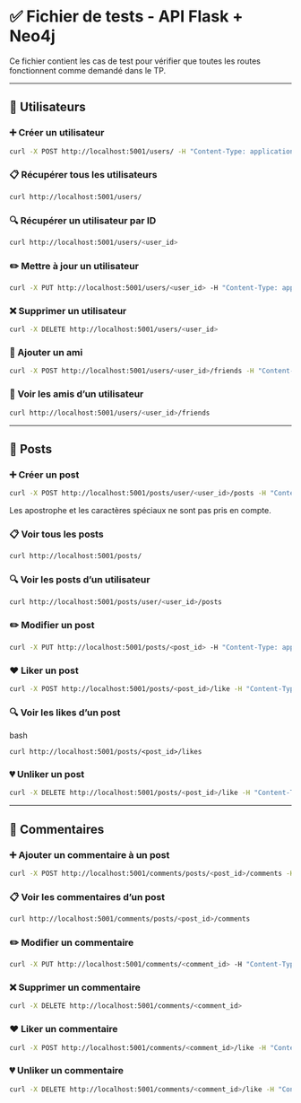 
# ✅ Fichier de tests - API Flask + Neo4j

Ce fichier contient les cas de test pour vérifier que toutes les routes fonctionnent comme demandé dans le TP.

---

## 👤 Utilisateurs

### ➕ Créer un utilisateur
```bash
curl -X POST http://localhost:5001/users/ -H "Content-Type: application/json" -d '{"name": "Alice", "email": "alice@example.com"}'
```

### 📋 Récupérer tous les utilisateurs
```bash
curl http://localhost:5001/users/
```

### 🔍 Récupérer un utilisateur par ID
```bash
curl http://localhost:5001/users/<user_id>
```

### ✏️ Mettre à jour un utilisateur
```bash
curl -X PUT http://localhost:5001/users/<user_id> -H "Content-Type: application/json" -d '{"name": "Alice Updated", "email": "alice2@example.com"}'
```

### ❌ Supprimer un utilisateur
```bash
curl -X DELETE http://localhost:5001/users/<user_id>
```

### 🤝 Ajouter un ami
```bash
curl -X POST http://localhost:5001/users/<user_id>/friends -H "Content-Type: application/json" -d '{"friend_id": "<friend_id>"}'
```

### 👥 Voir les amis d’un utilisateur
```bash
curl http://localhost:5001/users/<user_id>/friends
```

---

## 📝 Posts

### ➕ Créer un post
```bash
curl -X POST http://localhost:5001/posts/user/<user_id>/posts -H "Content-Type: application/json" -d '{"title": "Titre", "content": "Contenu"}'
```
Les apostrophe et les caractères spéciaux ne sont pas pris en compte.

### 📋 Voir tous les posts
```bash
curl http://localhost:5001/posts/
```

### 🔍 Voir les posts d’un utilisateur
```bash
curl http://localhost:5001/posts/user/<user_id>/posts
```

### ✏️ Modifier un post
```bash
curl -X PUT http://localhost:5001/posts/<post_id> -H "Content-Type: application/json" -d '{"title": "Titre modifié", "content": "Contenu modifié"}'
```

### ❤️ Liker un post
```bash
curl -X POST http://localhost:5001/posts/<post_id>/like -H "Content-Type: application/json" -d '{"user_id": "<user_id>"}'
```

### 🔍 Voir les likes d’un post
bash
```
curl http://localhost:5001/posts/<post_id>/likes
```

### 💔 Unliker un post
```bash
curl -X DELETE http://localhost:5001/posts/<post_id>/like -H "Content-Type: application/json" -d '{"user_id": "<user_id>"}'
```

---

## 💬 Commentaires

### ➕ Ajouter un commentaire à un post
```bash
curl -X POST http://localhost:5001/comments/posts/<post_id>/comments -H "Content-Type: application/json" -d '{"content": "Bravo !", "user_id": "<user_id>"}'
```

### 📋 Voir les commentaires d’un post
```bash
curl http://localhost:5001/comments/posts/<post_id>/comments
```

### ✏️ Modifier un commentaire
```bash
curl -X PUT http://localhost:5001/comments/<comment_id> -H "Content-Type: application/json" -d '{"content": "Commentaire mis à jour"}'
```

### ❌ Supprimer un commentaire
```bash
curl -X DELETE http://localhost:5001/comments/<comment_id>
```

### ❤️ Liker un commentaire
```bash
curl -X POST http://localhost:5001/comments/<comment_id>/like -H "Content-Type: application/json" -d '{"user_id": "<user_id>"}'
```

### 💔 Unliker un commentaire
```bash
curl -X DELETE http://localhost:5001/comments/<comment_id>/like -H "Content-Type: application/json" -d '{"user_id": "<user_id>"}'
```
